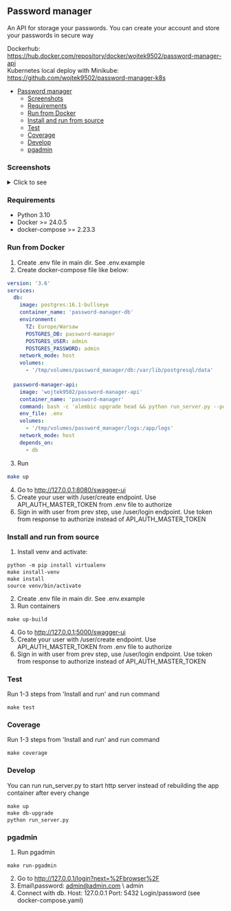 ## Password manager
An API for storage your passwords. You can create your account and store your passwords in secure way

Dockerhub: https://hub.docker.com/repository/docker/wojtek9502/password-manager-api  
Kubernetes local deploy with Minikube: https://github.com/wojtek9502/password-manager-k8s

<!-- TOC -->
  * [Password manager](#password-manager)
    * [Screenshots](#screenshots)
    * [Requirements](#requirements)
    * [Run from Docker](#run-from-docker)
    * [Install and run from source](#install-and-run-from-source)
    * [Test](#test)
    * [Coverage](#coverage)
    * [Develop](#develop)
    * [pgadmin](#pgadmin)
<!-- TOC -->

### Screenshots
<details>
<summary>Click to see</summary>

All endpoints
![img.png](screenshots/screen1.png)

Create password
![img.png](screenshots/screen2.png)

Passwords list
![img.png](screenshots/screen3.png)
</details>

### Requirements
- Python 3.10
- Docker >=  24.0.5
- docker-compose >= 2.23.3

### Run from Docker
1. Create .env file in main dir. See .env.example
2. Create docker-compose file like below:
```yaml
version: '3.6'
services:
  db:
    image: postgres:16.1-bullseye
    container_name: 'password-manager-db'
    environment:
      TZ: Europe/Warsaw
      POSTGRES_DB: password-manager
      POSTGRES_USER: admin
      POSTGRES_PASSWORD: admin
    network_mode: host
    volumes:
      - '/tmp/volumes/password_manager/db:/var/lib/postgresql/data'

  password-manager-api:
    image: 'wojtek9502/password-manager-api'
    container_name: 'password-manager'
    command: bash -c 'alembic upgrade head && python run_server.py --port 8080'
    env_file: .env
    volumes:
      - '/tmp/volumes/password_manager/logs:/app/logs'
    network_mode: host
    depends_on:
      - db
```
3. Run
```sh 
make up
```
4. Go to http://127.0.0.1:8080/swagger-ui
5. Create your user with /user/create endpoint. Use API_AUTH_MASTER_TOKEN from .env file to authorize
6. Sign in with user from prev step, use /user/login endpoint. Use token from response to authorize instead of API_AUTH_MASTER_TOKEN

### Install and run from source
1) Install venv and activate:
```shell
python -m pip install virtualenv
make install-venv
make install
source venv/bin/activate
```
2) Create .env file in main dir. See .env.example
3) Run containers
```shell
make up-build
````
4) Go to http://127.0.0.1:5000/swagger-ui
5) Create your user with /user/create endpoint. Use API_AUTH_MASTER_TOKEN from .env file to authorize
6) Sign in with user from prev step, use /user/login endpoint. Use token from response to authorize instead of API_AUTH_MASTER_TOKEN


### Test
Run 1-3 steps from 'Install and run' and run command
```shell
make test
```

### Coverage
Run 1-3 steps from 'Install and run' and run command
```shell
make coverage
```

### Develop
You can run run_server.py to start http server instead of rebuilding the app container after every change
```shell
make up
make db-upgrade
python run_server.py
```

### pgadmin
1) Run pgadmin
```shell
make run-pgadmin
```
2) Go to http://127.0.0.1/login?next=%2Fbrowser%2F
3) Email\password: admin@admin.com \ admin
4) Connect with db. Host: 127.0.0.1 Port: 5432 Login/password (see docker-compose.yaml)
